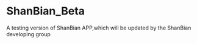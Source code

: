 # ShanBian_Beta
A testing version of ShanBian APP,which will be updated by the ShanBian developing group
